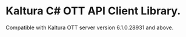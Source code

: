 # Kaltura C# OTT API Client Library.
Compatible with Kaltura OTT server version 6.1.0.28931 and above.
